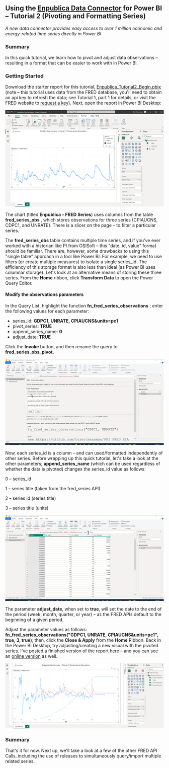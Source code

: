 ## Using the [Enpublica Data Connector](https://github.com/tylerchessman/PBI_FRED_EIA) for Power BI – Tutorial 2 (Pivoting and Formatting Series)

_A new data connector provides easy access to over 1 million economic and energy-related time series directly in Power BI_

### Summary

In this quick tutorial, we learn how to pivot and adjust data observations – resulting in a format that can be easier to work with in Power BI.

### Getting Started

Download the starter report for this tutorial, [Enpublica_Tutorial2_Begin.pbix](https://github.com/tylerchessman/PBI_FRED_EIA/raw/main/Tutorials/2/Enpublica_Tutorial2_Begin.pbix) (note – this tutorial uses data from the FRED database, you'll need to obtain an api key to refresh the data; see Tutorial 1, part 1 for details, or visit the FRED website to [request a key](https://fred.stlouisfed.org/docs/api/api_key.html)). Next, open the report in Power BI Desktop:

![](./images/Picture1.png)

The chart (titled **Enpublica – FRED Series**) uses columns from the table **fred\_series\_obs** , which stores observations for three series (CPIAUCNS, CDPC1, and UNRATE). There is a slicer on the page – to filter a particular series.

The **fred\_series\_obs** table contains multiple time series, and if you've ever worked with a historian like PI from OSISoft – this "date, id, value" format should be familiar. There are, however, some drawbacks to using this "single table" approach in a tool like Power BI. For example, we need to use filters (or create multiple measures) to isolate a single series\_id. The efficiency of this storage format is also less than ideal (as Power BI uses columnar storage). Let's look at an alternative means of storing these three series. From the **Home** ribbon, click **Transform Data** to open the Power Query Editor.

####

#### Modify the observations parameters

In the Query List, highlight the function **fn\_fred\_series\_observations** ; enter the following values for each parameter:

- series\_id: **GDPC1, UNRATE, CPIAUCNS&units=pc1**
- pivot\_series: **TRUE**
- append\_series\_name: **0**
- adjust\_date: **TRUE**

Click the **Invoke** button, and then rename the query to **fred\_series\_obs\_pivot.**

![](./images/PivotSeriesEg.gif)

Now, each series\_id is a column – and can used/formatted independently of other series. Before wrapping up this quick tutorial, let's take a look at the other parameters; **append\_series\_name** (which can be used regardless of whether the data is pivoted) changes the series\_id value as follows:

0 – series\_id

1 – series title (taken from the fred\_series API)

2 – series id (series title)

3 – series title (units)

![](./images/append_series_options.gif)

The parameter **adjust\_date**, when set to **true**, will set the date to the end of the period (week, month, quarter, or year) – as the FRED APIs default to the beginning of a given period.

Adjust the parameter values as follows: **fn_fred_series_observations("GDPC1, UNRATE, CPIAUCNS&units=pc1", true, 3, true)**; then, click the **Close & Apply** from the **Home** Ribbon. Back in the Power BI Desktop, try adjusting/creating a new visual with the pivoted series. I've posted a finished version of the report [here](https://github.com/tylerchessman/PBI_FRED_EIA/raw/main/Tutorials/2/Enpublica_Tutorial2_Finish.pbix) – and you can see an [online version](https://app.powerbi.com/view?r=eyJrIjoiMWE4ZGZiZDAtNDhlMi00OWZlLTgxYmItMDIxOGU1MmQ3N2U3IiwidCI6IjRmY2YxMGM2LWVjODEtNDhkYy1iNzZjLTJjM2Q2MDAxN2M1YSIsImMiOjZ9) as well.

![](./images/Picture2.png)

### Summary

That's it for now. Next up, we'll take a look at a few of the other FRED API Calls, including the use of releases to simultaneously query/import multiple related series.
